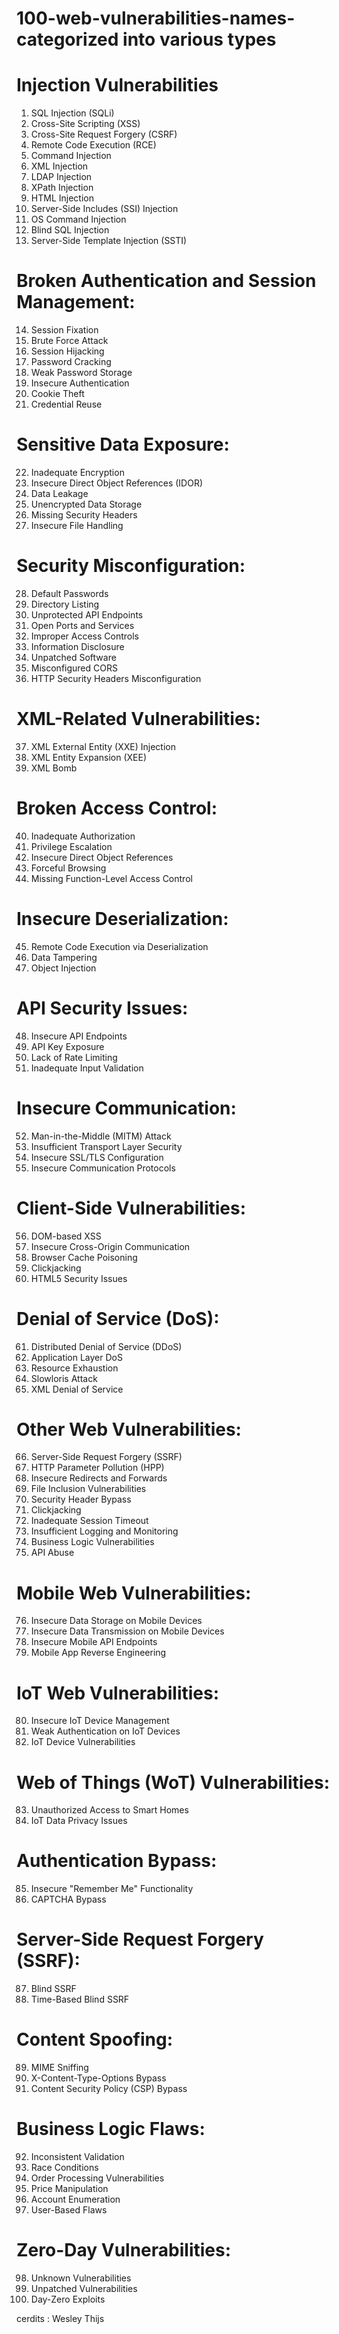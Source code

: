 # 100-web-vulnerabilities-names- categorized into various types
# Injection Vulnerabilities
1. SQL Injection (SQLi)
2. Cross-Site Scripting (XSS)
3. Cross-Site Request Forgery (CSRF)
4. Remote Code Execution (RCE)
5. Command Injection
6. XML Injection
7. LDAP Injection
8. XPath Injection
9. HTML Injection
10. Server-Side Includes (SSI) Injection
11. OS Command Injection
12. Blind SQL Injection
13. Server-Side Template Injection (SSTI)
# Broken Authentication and Session Management:
14. Session Fixation
15. Brute Force Attack
16. Session Hijacking
17. Password Cracking
18. Weak Password Storage
19. Insecure Authentication
20. Cookie Theft
21. Credential Reuse
# Sensitive Data Exposure:
22. Inadequate Encryption
23. Insecure Direct Object References (IDOR)
24. Data Leakage
25. Unencrypted Data Storage
26. Missing Security Headers
27. Insecure File Handling
# Security Misconfiguration:
28. Default Passwords
29. Directory Listing
30. Unprotected API Endpoints
31. Open Ports and Services
32. Improper Access Controls
33. Information Disclosure
34. Unpatched Software
35. Misconfigured CORS
36. HTTP Security Headers Misconfiguration
# XML-Related Vulnerabilities:
37. XML External Entity (XXE) Injection
38. XML Entity Expansion (XEE)
39. XML Bomb
# Broken Access Control:
40. Inadequate Authorization
41. Privilege Escalation
42. Insecure Direct Object References
43. Forceful Browsing
44. Missing Function-Level Access Control
# Insecure Deserialization:
45. Remote Code Execution via Deserialization
46. Data Tampering
47. Object Injection
# API Security Issues:
48. Insecure API Endpoints
49. API Key Exposure
50. Lack of Rate Limiting
51. Inadequate Input Validation
# Insecure Communication:
52. Man-in-the-Middle (MITM) Attack
53. Insufficient Transport Layer Security
54. Insecure SSL/TLS Configuration
55. Insecure Communication Protocols
# Client-Side Vulnerabilities:
56. DOM-based XSS
57. Insecure Cross-Origin Communication
58. Browser Cache Poisoning
59. Clickjacking
60. HTML5 Security Issues
# Denial of Service (DoS):
61. Distributed Denial of Service (DDoS)
62. Application Layer DoS
63. Resource Exhaustion
64. Slowloris Attack
65. XML Denial of Service
# Other Web Vulnerabilities:
66. Server-Side Request Forgery (SSRF)
67. HTTP Parameter Pollution (HPP)
68. Insecure Redirects and Forwards
69. File Inclusion Vulnerabilities
70. Security Header Bypass
71. Clickjacking
72. Inadequate Session Timeout
73. Insufficient Logging and Monitoring
74. Business Logic Vulnerabilities
75. API Abuse
# Mobile Web Vulnerabilities:
76. Insecure Data Storage on Mobile Devices
77. Insecure Data Transmission on Mobile Devices
78. Insecure Mobile API Endpoints
79. Mobile App Reverse Engineering
# IoT Web Vulnerabilities:
80. Insecure IoT Device Management
81. Weak Authentication on IoT Devices
82. IoT Device Vulnerabilities
# Web of Things (WoT) Vulnerabilities:
83. Unauthorized Access to Smart Homes
84. IoT Data Privacy Issues
# Authentication Bypass:
85. Insecure "Remember Me" Functionality
86. CAPTCHA Bypass
# Server-Side Request Forgery (SSRF):
87. Blind SSRF
88. Time-Based Blind SSRF
# Content Spoofing:
89. MIME Sniffing
90. X-Content-Type-Options Bypass
91. Content Security Policy (CSP) Bypass
# Business Logic Flaws:
92. Inconsistent Validation
93. Race Conditions
94. Order Processing Vulnerabilities
95. Price Manipulation
96. Account Enumeration
97. User-Based Flaws
# Zero-Day Vulnerabilities:
98. Unknown Vulnerabilities
99. Unpatched Vulnerabilities
100. Day-Zero Exploits


cerdits : Wesley Thijs


